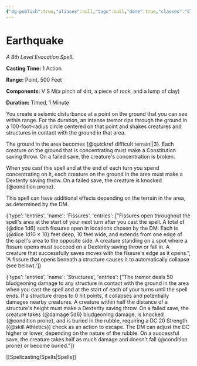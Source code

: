 ```yaml
---
{"dg-publish":true,"aliases":null,"tags":null,"done":true,"classes":"Cleric, Druid, Sorcerer,","spellLevel":8,"school":"Evocation","source":"PHB","permalink":"/spells/earthquake/","dgHomeLink":false,"dgPassFrontmatter":true}
---
```


# Earthquake
*A 8th Level Evocation Spell.*

**Casting Time:** 1 Action

**Range:** Point, 500 Feet

**Components:** V S M(a pinch of dirt, a piece of rock, and a lump of clay)

**Duration:** Timed, 1 Minute

You create a seismic disturbance at a point on the ground that you can see within range. For the duration, an intense tremor rips through the ground in a 100-foot-radius circle centered on that point and shakes creatures and structures in contact with the ground in that area.



The ground in the area becomes {@quickref difficult terrain||3}. Each creature on the ground that is concentrating must make a Constitution saving throw. On a failed save, the creature's concentration is broken.



When you cast this spell and at the end of each turn you spend concentrating on it, each creature on the ground in the area must make a Dexterity saving throw. On a failed save, the creature is knocked {@condition prone}.



This spell can have additional effects depending on the terrain in the area, as determined by the DM.



{'type': 'entries', 'name': 'Fissures', 'entries': ["Fissures open throughout the spell's area at the start of your next turn after you cast the spell. A total of {@dice 1d6} such fissures open in locations chosen by the DM. Each is {@dice 1d10 × 10} feet deep, 10 feet wide, and extends from one edge of the spell's area to the opposite side. A creature standing on a spot where a fissure opens must succeed on a Dexterity saving throw or fall in. A creature that successfully saves moves with the fissure's edge as it opens.", 'A fissure that opens beneath a structure causes it to automatically collapse (see below).']}



{'type': 'entries', 'name': 'Structures', 'entries': ["The tremor deals 50 bludgeoning damage to any structure in contact with the ground in the area when you cast the spell and at the start of each of your turns until the spell ends. If a structure drops to 0 hit points, it collapses and potentially damages nearby creatures. A creature within half the distance of a structure's height must make a Dexterity saving throw. On a failed save, the creature takes {@damage 5d6} bludgeoning damage, is knocked {@condition prone}, and is buried in the rubble, requiring a DC 20 Strength ({@skill Athletics}) check as an action to escape. The DM can adjust the DC higher or lower, depending on the nature of the rubble. On a successful save, the creature takes half as much damage and doesn't fall {@condition prone} or become buried."]}

[[Spellcasting/Spells|Spells]]